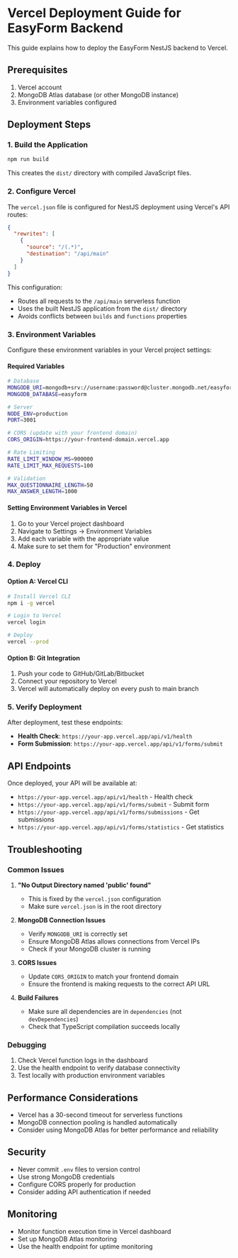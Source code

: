 # Vercel Deployment Guide for EasyForm Backend

This guide explains how to deploy the EasyForm NestJS backend to Vercel.

## Prerequisites

1. Vercel account
2. MongoDB Atlas database (or other MongoDB instance)
3. Environment variables configured

## Deployment Steps

### 1. Build the Application

```bash
npm run build
```

This creates the `dist/` directory with compiled JavaScript files.

### 2. Configure Vercel

The `vercel.json` file is configured for NestJS deployment using Vercel's API routes:

```json
{
  "rewrites": [
    {
      "source": "/(.*)",
      "destination": "/api/main"
    }
  ]
}
```

This configuration:
- Routes all requests to the `/api/main` serverless function
- Uses the built NestJS application from the `dist/` directory
- Avoids conflicts between `builds` and `functions` properties

### 3. Environment Variables

Configure these environment variables in your Vercel project settings:

#### Required Variables

```bash
# Database
MONGODB_URI=mongodb+srv://username:password@cluster.mongodb.net/easyform?retryWrites=true&w=majority
MONGODB_DATABASE=easyform

# Server
NODE_ENV=production
PORT=3001

# CORS (update with your frontend domain)
CORS_ORIGIN=https://your-frontend-domain.vercel.app

# Rate Limiting
RATE_LIMIT_WINDOW_MS=900000
RATE_LIMIT_MAX_REQUESTS=100

# Validation
MAX_QUESTIONNAIRE_LENGTH=50
MAX_ANSWER_LENGTH=1000
```

#### Setting Environment Variables in Vercel

1. Go to your Vercel project dashboard
2. Navigate to Settings → Environment Variables
3. Add each variable with the appropriate value
4. Make sure to set them for "Production" environment

### 4. Deploy

#### Option A: Vercel CLI

```bash
# Install Vercel CLI
npm i -g vercel

# Login to Vercel
vercel login

# Deploy
vercel --prod
```

#### Option B: Git Integration

1. Push your code to GitHub/GitLab/Bitbucket
2. Connect your repository to Vercel
3. Vercel will automatically deploy on every push to main branch

### 5. Verify Deployment

After deployment, test these endpoints:

- **Health Check**: `https://your-app.vercel.app/api/v1/health`
- **Form Submission**: `https://your-app.vercel.app/api/v1/forms/submit`

## API Endpoints

Once deployed, your API will be available at:

- `https://your-app.vercel.app/api/v1/health` - Health check
- `https://your-app.vercel.app/api/v1/forms/submit` - Submit form
- `https://your-app.vercel.app/api/v1/forms/submissions` - Get submissions
- `https://your-app.vercel.app/api/v1/forms/statistics` - Get statistics

## Troubleshooting

### Common Issues

1. **"No Output Directory named 'public' found"**
   - This is fixed by the `vercel.json` configuration
   - Make sure `vercel.json` is in the root directory

2. **MongoDB Connection Issues**
   - Verify `MONGODB_URI` is correctly set
   - Ensure MongoDB Atlas allows connections from Vercel IPs
   - Check if your MongoDB cluster is running

3. **CORS Issues**
   - Update `CORS_ORIGIN` to match your frontend domain
   - Ensure the frontend is making requests to the correct API URL

4. **Build Failures**
   - Make sure all dependencies are in `dependencies` (not `devDependencies`)
   - Check that TypeScript compilation succeeds locally

### Debugging

1. Check Vercel function logs in the dashboard
2. Use the health endpoint to verify database connectivity
3. Test locally with production environment variables

## Performance Considerations

- Vercel has a 30-second timeout for serverless functions
- MongoDB connection pooling is handled automatically
- Consider using MongoDB Atlas for better performance and reliability

## Security

- Never commit `.env` files to version control
- Use strong MongoDB credentials
- Configure CORS properly for production
- Consider adding API authentication if needed

## Monitoring

- Monitor function execution time in Vercel dashboard
- Set up MongoDB Atlas monitoring
- Use the health endpoint for uptime monitoring
